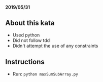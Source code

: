 
#### 2019/05/31

## About this kata
- Used python
- Did not follow tdd
- Didn't attempt the use of any constraints

## Instructions
- Run: `python maxSumSubArray.py`
